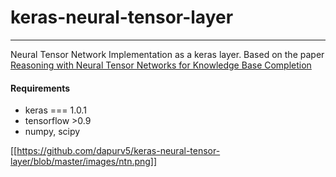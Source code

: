 # keras-neural-tensor-layer
--------


Neural Tensor Network Implementation as a keras layer. Based on the paper
[Reasoning with Neural Tensor Networks for Knowledge Base Completion](http://nlp.stanford.edu/pubs/SocherChenManningNg_NIPS2013.pdf)


#### Requirements
- keras === 1.0.1
- tensorflow >0.9
- numpy, scipy


[[https://github.com/dapurv5/keras-neural-tensor-layer/blob/master/images/ntn.png]]
